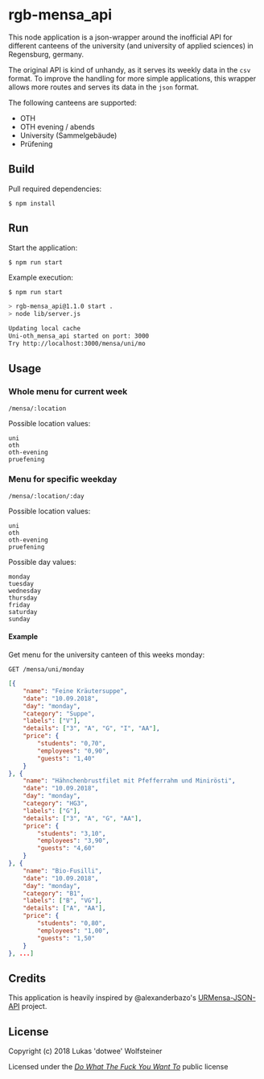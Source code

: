 # rgb-mensa_api

This node application is a json-wrapper around the inofficial API for different canteens of the university (and university of applied sciences) in Regensburg, germany.  

The original API is kind of unhandy, as it serves its weekly data in the `csv` format. To improve the handling for more simple applications, this wrapper allows more routes and serves its data in the `json` format.

The following canteens are supported:

- OTH
- OTH evening / abends
- University (Sammelgebäude)
- Prüfening

## Build

Pull required dependencies:

    $ npm install

## Run

Start the application:

    $ npm run start

Example execution:

```bash
$ npm run start

> rgb-mensa_api@1.1.0 start .
> node lib/server.js

Updating local cache
Uni-oth_mensa_api started on port: 3000
Try http://localhost:3000/mensa/uni/mo
```

## Usage

### Whole menu for current week

    /mensa/:location

Possible location values:

    uni
    oth
    oth-evening
    pruefening

### Menu for specific weekday

    /mensa/:location/:day

Possible location values:

    uni
    oth
    oth-evening
    pruefening

Possible day values:

    monday
    tuesday
    wednesday
    thursday
    friday
    saturday
    sunday

#### Example

Get menu for the university canteen of this weeks monday:

    GET /mensa/uni/monday

```json
[{
    "name": "Feine Kräutersuppe",
    "date": "10.09.2018",
    "day": "monday",
    "category": "Suppe",
    "labels": ["V"],
    "details": ["3", "A", "G", "I", "AA"],
    "price": {
        "students": "0,70",
        "employees": "0,90",
        "guests": "1,40"
    }
}, {
    "name": "Hähnchenbrustfilet mit Pfefferrahm und Minirösti",
    "date": "10.09.2018",
    "day": "monday",
    "category": "HG3",
    "labels": ["G"],
    "details": ["3", "A", "G", "AA"],
    "price": {
        "students": "3,10",
        "employees": "3,90",
        "guests": "4,60"
    }
}, {
    "name": "Bio-Fusilli",
    "date": "10.09.2018",
    "day": "monday",
    "category": "B1",
    "labels": ["B", "VG"],
    "details": ["A", "AA"],
    "price": {
        "students": "0,80",
        "employees": "1,00",
        "guests": "1,50"
    }
}, ...]
```

## Credits

This application is heavily inspired by @alexanderbazo's [URMensa-JSON-API](https://github.com/alexanderbazo/URMensa-JSON-API) project.

## License

Copyright (c) 2018 Lukas 'dotwee' Wolfsteiner

Licensed under the [_Do What The Fuck You Want To_](/LICENSE) public license